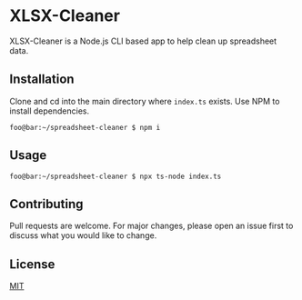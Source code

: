 # XLSX-Cleaner

XLSX-Cleaner is a Node.js CLI based app to help clean up spreadsheet data.

## Installation

Clone and cd into the main directory where `index.ts` exists.
Use NPM to install dependencies.

```console
foo@bar:~/spreadsheet-cleaner $ npm i
```

## Usage

```console
foo@bar:~/spreadsheet-cleaner $ npx ts-node index.ts
```

## Contributing

Pull requests are welcome. For major changes, please open an issue first
to discuss what you would like to change.

## License

[MIT](https://choosealicense.com/licenses/mit/)